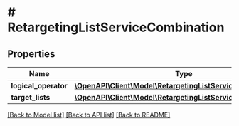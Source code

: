 # # RetargetingListServiceCombination

## Properties

Name | Type | Description | Notes
------------ | ------------- | ------------- | -------------
**logical_operator** | [**\OpenAPI\Client\Model\RetargetingListServiceLogicalOperator**](RetargetingListServiceLogicalOperator.md) |  | [optional]
**target_lists** | [**\OpenAPI\Client\Model\RetargetingListServiceTargetListData[]**](RetargetingListServiceTargetListData.md) |  | [optional]

[[Back to Model list]](../../README.md#models) [[Back to API list]](../../README.md#endpoints) [[Back to README]](../../README.md)
